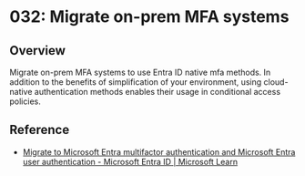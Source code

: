 # 032: Migrate on-prem MFA systems

## Overview

Migrate on-prem MFA systems to use Entra ID native mfa methods. In addition to the benefits of simplification of your environment, using cloud-native authentication methods enables their usage in conditional access policies.


## Reference

* [Migrate to Microsoft Entra multifactor authentication and Microsoft Entra user authentication - Microsoft Entra ID | Microsoft Learn](https://learn.microsoft.com/en-us/entra/identity/authentication/how-to-migrate-mfa-server-to-mfa-user-authentication)
